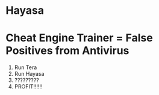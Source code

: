 # Hayasa
# Cheat Engine Trainer = False Positives from Antivirus
1. Run Tera
2. Run Hayasa
3. ?????????
4. PROFIT!!!!!!
